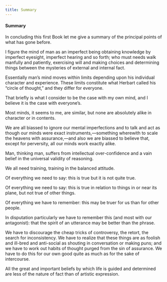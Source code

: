 ```yaml
---
title: Summary
---
```

#### Summary

In concluding this first Book let me give a summary of the principal
points of what has gone before.

I figure the mind of man as an imperfect being obtaining knowledge by
imperfect eyesight, imperfect hearing and so forth; who must needs walk
manfully and patiently, exercising will and making choices and
determining things between the mysteries of external and internal fact.

Essentially man’s mind moves within limits depending upon his individual
character and experience. These limits constitute what Herbart called
his “circle of thought,” and they differ for everyone.

That briefly is what I consider to be the case with my own mind, and I
believe it is the case with everyone’s.

Most minds, it seems to me, are similar, but none are absolutely alike
in character or in contents.

We are all biassed to ignore our mental imperfections and to talk and
act as though our minds were exact instruments,—something wherewith to
scale the heavens with assurance,—and also we are biassed to believe
that, except for perversity, all our minds work exactly alike.

Man, thinking man, suffers from intellectual over-confidence and a vain
belief in the universal validity of reasoning.

We all need training, training in the balanced attitude.

Of everything we need to say: this is true but it is not quite true.

Of everything we need to say: this is true in relation to things in or
near its plane, but not true of other things.

Of everything we have to remember: this may be truer for us than for
other people.

In disputation particularly we have to remember this (and most with our
antagonist): that the spirit of an utterance may be better than the
phrase.

We have to discourage the cheap tricks of controversy, the retort, the
search for inconsistency. We have to realize that these things are as
foolish and ill-bred and anti-social as shouting in conversation or
making puns; and we have to work out habits of thought purged from the
sin of assurance. We have to do this for our own good quite as much as
for the sake of intercourse.

All the great and important beliefs by which life is guided and
determined are less of the nature of fact than of artistic expression.
